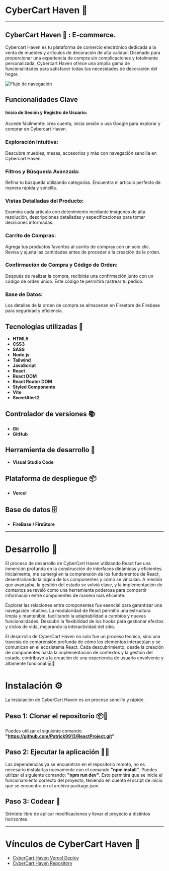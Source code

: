 # CyberCart Haven 🚀
---
## CyberCart Haven 📖 : E-commerce. 
Cybercart Haven es tu plataforma de comercio electrónico dedicada a la venta de muebles y artículos de decoración de alta calidad. Diseñado para proporcionar una experiencia de compra sin complicaciones y totalmente personalizada, Cybercart Haven ofrece una amplia gama de funcionalidades para satisfacer todas tus necesidades de decoración del hogar.

![Flujo de navegación](src/assets/gifnavigation/gifnavigation.gif)

## Funcionalidades Clave

#### **Inicio de Sesión y Registro de Usuario:**
Accede fácilmente: crea cuenta, inicia sesión o usa Google para explorar y comprar en Cybercart Haven.
### **Exploración Intuitiva:**
Descubre muebles, mesas, accesorios y más con navegación sencilla en Cybercart Haven.
### **Filtros y Búsqueda Avanzada:**
Refina tu búsqueda utilizando categorías. Encuentra el artículo perfecto de manera rápida y sencilla.
### **Vistas Detalladas del Producto:**
Examina cada artículo con detenimiento mediante imágenes de alta resolución, descripciones detalladas y especificaciones para tomar decisiones informadas.
### **Carrito de Compras:**
Agrega tus productos favoritos al carrito de compras con un solo clic. Revisa y ajusta las cantidades antes de proceder a la creación de la orden.
### **Confirmación de Compra y Código de Orden:**
Después de realizar la compra, recibirás una confirmación junto con un código de orden único. Este código te permitirá rastrear tu pedido.
### **Base de Datos:**
Los detalles de la orden de compra se almacenan en Firestore de Firebase para seguridad y eficiencia.

## Tecnologías utilizadas 📖
- **HTML5**
- **CSS3**
- **SASS**
- **Node.js**
- **Tailwind**
- **JavaScript**
- **React**
- **React DOM**
- **React Router DOM**
- **Styled Components**
- **Vite**
- **SweetAlert2**
## Controlador de versiones 📚
- **Git**
- **GitHub**
## Herramienta de desarrollo 🔧
- **Visual Studio Code**
## Plataforma de despliegue 📦 
- **Vercel**
## Base de datos 🗄️
- **FireBase / FireStore**
---

# Desarrollo 🌟 
El proceso de desarrollo de CyberCart Haven utilizando React fue una inmersión profunda en la construcción de interfaces dinámicas y eficientes. Inicialmente, me sumergí en la comprensión de los fundamentos de React, desentrañando la lógica de los componentes y cómo se vinculan. A medida que avanzaba, la gestión del estado se volvió clave, y la implementación de contextos se reveló como una herramienta poderosa para compartir información entre componentes de manera más eficiente.

Explorar las relaciones entre componentes fue esencial para garantizar una navegación intuitiva. La modularidad de React permitió una estructura limpia y mantenible, facilitando la adaptabilidad a cambios y nuevas funcionalidades. Descubrí la flexibilidad de los hooks para gestionar efectos y ciclos de vida, mejorando la interactividad del sitio.

El desarrollo de CyberCart Haven no solo fue un proceso técnico, sino una travesía de comprensión profunda de cómo los elementos interactúan y se comunican en el ecosistema React. Cada descubrimiento, desde la creación de componentes hasta la implementación de contextos y la gestión del estado, contribuyó a la creación de una experiencia de usuario envolvente y altamente funcional.💻🚀

# Instalación ⚙️
La instalación de CyberCart Haven es un proceso sencillo y rápido.

## Paso 1: Clonar el repositorio 📦📂

Puedes utilizar el siguiente comando **"https://github.com/Patrick9913/ReactProject.git"**.
## Paso 2: Ejecutar la aplicación 🧩🔧

Las dependencias ya se encuentran en el repositorio remoto, no es necesario instalarlas nuevamente con el comando **"npm install"**. Puedes utilizar el siguiente comando: **"npm run dev"**. Esto permitirá que se inicie el funcionamiento correcto del proyecto, teniendo en cuenta el script de inicio que se encuentra en el archivo package.json.

## Paso 3: Codear 🧠

Siéntete libre de aplicar modificaciones y llevar el proyecto a distintos horizontes.



---

# Vínculos de CyberCart Haven 🌌
- [CyberCart Haven Vercel Deploy](http://react-project-wheat-one.vercel.app/)
- [CyberCart Haven Repository](https://github.com/Patrick9913/ReactProject.git)